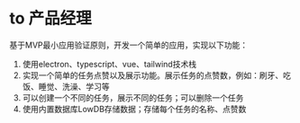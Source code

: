 # to 产品经理
基于MVP最小应用验证原则，开发一个简单的应用，实现以下功能：
1. 使用electron、typescript、vue、tailwind技术栈
2. 实现一个简单的任务点赞以及展示功能。展示任务的点赞数，例如：刷牙、吃饭、睡觉、洗澡、学习等
3. 可以创建一个不同的任务，展示不同的任务；可以删除一个任务
4. 使用内置数据库LowDB存储数据；存储每个任务的名称、点赞数
